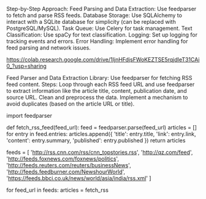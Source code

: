 Step-by-Step Approach:
Feed Parsing and Data Extraction: Use feedparser to fetch and parse RSS feeds.
Database Storage: Use SQLAlchemy to interact with a SQLite database for simplicity (can be replaced with PostgreSQL/MySQL).
Task Queue: Use Celery for task management.
Text Classification: Use spaCy for text classification.
Logging: Set up logging for tracking events and errors.
Error Handling: Implement error handling for feed parsing and network issues.


https://colab.research.google.com/drive/1IjnHFdjsFWoKEZTSE5rqjdIeT31CAi0_?usp=sharing



Feed Parser and Data Extraction
Library: Use feedparser for fetching RSS feed content.
Steps:
Loop through each RSS feed URL and use feedparser to extract information like the article title, content, publication date, and source URL.
Clean and preprocess the data.
Implement a mechanism to avoid duplicates (based on the article URL or title).

import feedparser

def fetch_rss_feed(feed_url):
    feed = feedparser.parse(feed_url)
    articles = []
    for entry in feed.entries:
        articles.append({
            'title': entry.title,
            'link': entry.link,
            'content': entry.summary,
            'published': entry.published
        })
    return articles

feeds = [
    'http://rss.cnn.com/rss/cnn_topstories.rss',
    'http://qz.com/feed',
    'http://feeds.foxnews.com/foxnews/politics',
    'http://feeds.reuters.com/reuters/businessNews',
    'http://feeds.feedburner.com/NewshourWorld',
    'https://feeds.bbci.co.uk/news/world/asia/india/rss.xml'
]

for feed_url in feeds:
    articles = fetch_rss
